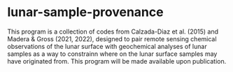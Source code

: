 # lunar-sample-provenance
This program is a collection of codes from Calzada-Diaz et al. (2015) and Madera & Gross (2021, 2022), designed to pair remote sensing chemical observations of the lunar surface with geochemical analyses of lunar samples as a way to constrainn where on the lunar surface samples may have originated from. This program will be made available upon publication.
